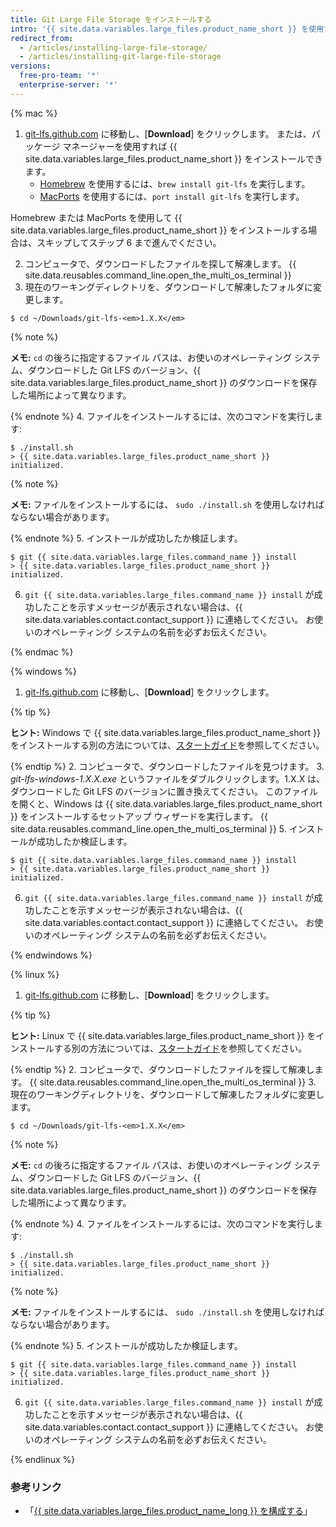 ```yaml
---
title: Git Large File Storage をインストールする
intro: '{{ site.data.variables.large_files.product_name_short }} を使用するには、Git とは別の新しいプログラムをダウンロードしてインストールする必要があります。'
redirect_from:
  - /articles/installing-large-file-storage/
  - /articles/installing-git-large-file-storage
versions:
  free-pro-team: '*'
  enterprise-server: '*'
---
```


{% mac %}

1. [git-lfs.github.com](https://git-lfs.github.com) に移動し、[**Download**] をクリックします。 または、パッケージ マネージャーを使用すれば {{ site.data.variables.large_files.product_name_short }} をインストールできます。
    - [Homebrew](http://brew.sh/) を使用するには、`brew install git-lfs` を実行します。
    - [MacPorts](https://www.macports.org/) を使用するには、`port install git-lfs` を実行します。

 Homebrew または MacPorts を使用して {{ site.data.variables.large_files.product_name_short }} をインストールする場合は、スキップしてステップ 6 まで進んでください。

2. コンピュータで、ダウンロードしたファイルを探して解凍します。
{{ site.data.reusables.command_line.open_the_multi_os_terminal }}
3. 現在のワーキングディレクトリを、ダウンロードして解凍したフォルダに変更します。
  ```shell
  $ cd ~/Downloads/git-lfs-<em>1.X.X</em>
  ```
 {% note %}

 **メモ:** `cd` の後ろに指定するファイル パスは、お使いのオペレーティング システム、ダウンロードした Git LFS のバージョン、{{ site.data.variables.large_files.product_name_short }} のダウンロードを保存した場所によって異なります。

 {% endnote %}
4. ファイルをインストールするには、次のコマンドを実行します:
  ```shell
  $ ./install.sh
  > {{ site.data.variables.large_files.product_name_short }} initialized.
  ```
 {% note %}

 **メモ:** ファイルをインストールするには、 `sudo ./install.sh` を使用しなければならない場合があります。

 {% endnote %}
5. インストールが成功したか検証します。
  ```shell
  $ git {{ site.data.variables.large_files.command_name }} install
  > {{ site.data.variables.large_files.product_name_short }} initialized.
  ```
6. `git {{ site.data.variables.large_files.command_name }} install` が成功したことを示すメッセージが表示されない場合は、{{ site.data.variables.contact.contact_support }} に連絡してください。 お使いのオペレーティング システムの名前を必ずお伝えください。

{% endmac %}

{% windows %}

1. [git-lfs.github.com](https://git-lfs.github.com) に移動し、[**Download**] をクリックします。

  {% tip %}

  **ヒント:** Windows で {{ site.data.variables.large_files.product_name_short }} をインストールする別の方法については、[スタートガイド](https://github.com/github/git-lfs#getting-started)を参照してください。

  {% endtip %}
2. コンピュータで、ダウンロードしたファイルを見つけます。
3. *git-lfs-windows-1.X.X.exe* というファイルをダブルクリックします。1.X.X は、ダウンロードした Git LFS のバージョンに置き換えてください。 このファイルを開くと、Windows は {{ site.data.variables.large_files.product_name_short }} をインストールするセットアップ ウィザードを実行します。
{{ site.data.reusables.command_line.open_the_multi_os_terminal }}
5. インストールが成功したか検証します。
  ```shell
  $ git {{ site.data.variables.large_files.command_name }} install
  > {{ site.data.variables.large_files.product_name_short }} initialized.
  ```
6. `git {{ site.data.variables.large_files.command_name }} install` が成功したことを示すメッセージが表示されない場合は、{{ site.data.variables.contact.contact_support }} に連絡してください。 お使いのオペレーティング システムの名前を必ずお伝えください。

{% endwindows %}

{% linux %}

1. [git-lfs.github.com](https://git-lfs.github.com) に移動し、[**Download**] をクリックします。

  {% tip %}

  **ヒント:** Linux で {{ site.data.variables.large_files.product_name_short }} をインストールする別の方法については、[スタートガイド](https://github.com/github/git-lfs#getting-started)を参照してください。

  {% endtip %}
2. コンピュータで、ダウンロードしたファイルを探して解凍します。
{{ site.data.reusables.command_line.open_the_multi_os_terminal }}
3. 現在のワーキングディレクトリを、ダウンロードして解凍したフォルダに変更します。
  ```shell
  $ cd ~/Downloads/git-lfs-<em>1.X.X</em>
  ```
 {% note %}

 **メモ:** `cd` の後ろに指定するファイル パスは、お使いのオペレーティング システム、ダウンロードした Git LFS のバージョン、{{ site.data.variables.large_files.product_name_short }} のダウンロードを保存した場所によって異なります。

 {% endnote %}
4. ファイルをインストールするには、次のコマンドを実行します:
  ```shell
  $ ./install.sh
  > {{ site.data.variables.large_files.product_name_short }} initialized.
  ```
 {% note %}

 **メモ:** ファイルをインストールするには、 `sudo ./install.sh` を使用しなければならない場合があります。

 {% endnote %}
5. インストールが成功したか検証します。
  ```shell
  $ git {{ site.data.variables.large_files.command_name }} install
  > {{ site.data.variables.large_files.product_name_short }} initialized.
  ```
6. `git {{ site.data.variables.large_files.command_name }} install` が成功したことを示すメッセージが表示されない場合は、{{ site.data.variables.contact.contact_support }} に連絡してください。 お使いのオペレーティング システムの名前を必ずお伝えください。

{% endlinux %}

### 参考リンク

- 「[{{ site.data.variables.large_files.product_name_long }} を構成する](/articles/configuring-git-large-file-storage)」
